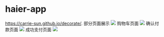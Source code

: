 # haier-app
https://carrie-sun.github.io/decorate/.
部分页面展示
![](https://github.com/Carrie-sun/haier-app/blob/master/imgs/demo.JPG)
购物车页面
![](https://github.com/Carrie-sun/haier-app/blob/master/imgs/car.JPG)
确认付款页面
![](https://github.com/Carrie-sun/haier-app/blob/master/imgs/paying.JPG)
成功支付页面
![](https://github.com/Carrie-sun/haier-app/blob/master/imgs/pay.JPG)

